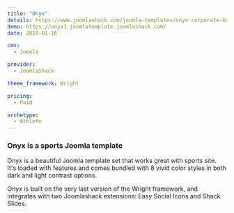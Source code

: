 ```yaml
---
title: "Onyx"
details: https://www.joomlashack.com/joomla-templates/onyx-corporate-business
demo: https://onyx3.joomlatemplate.joomlashack.com/
date: 2019-01-16

cms: 
  - Joomla

provider:
  - JoomlaShack

theme_framework: Wright

pricing:
  - Paid

archetype:
  - Athlete
---
```


### Onyx is a sports Joomla template

Onyx is a beautiful Joomla template set that works great with sports site. It's loaded with features and comes bundled with 8 vivid color styles in both dark and light contrast options.

Onyx is built on the very last version of the Wright framework, and integrates with two Joomlashack extensions: Easy Social Icons and Shack Slides.